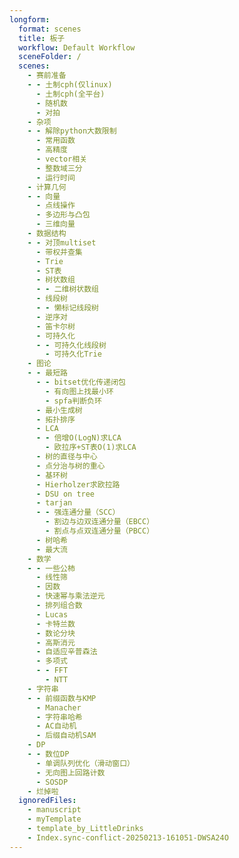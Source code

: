 ```yaml
---
longform:
  format: scenes
  title: 板子
  workflow: Default Workflow
  sceneFolder: /
  scenes:
    - 赛前准备
    - - 土制cph(仅linux)
      - 土制cph(全平台)
      - 随机数
      - 对拍
    - 杂项
    - - 解除python大数限制
      - 常用函数
      - 高精度
      - vector相关
      - 整数域三分
      - 运行时间
    - 计算几何
    - - 向量
      - 点线操作
      - 多边形与凸包
      - 三维向量
    - 数据结构
    - - 对顶multiset
      - 带权并查集
      - Trie
      - ST表
      - 树状数组
      - - 二维树状数组
      - 线段树
      - - 懒标记线段树
      - 逆序对
      - 笛卡尔树
      - 可持久化
      - - 可持久化线段树
        - 可持久化Trie
    - 图论
    - - 最短路
      - - bitset优化传递闭包
        - 有向图上找最小环
        - spfa判断负环
      - 最小生成树
      - 拓扑排序
      - LCA
      - - 倍增O(LogN)求LCA
        - 欧拉序+ST表O(1)求LCA
      - 树的直径与中心
      - 点分治与树的重心
      - 基环树
      - Hierholzer求欧拉路
      - DSU on tree
      - tarjan
      - - 强连通分量（SCC）
        - 割边与边双连通分量（EBCC）
        - 割点与点双连通分量（PBCC）
      - 树哈希
      - 最大流
    - 数学
    - - 一些公柿
      - 线性筛
      - 因数
      - 快速幂与乘法逆元
      - 排列组合数
      - Lucas
      - 卡特兰数
      - 数论分块
      - 高斯消元
      - 自适应辛普森法
      - 多项式
      - - FFT
        - NTT
    - 字符串
    - - 前缀函数与KMP
      - Manacher
      - 字符串哈希
      - AC自动机
      - 后缀自动机SAM
    - DP
    - - 数位DP
      - 单调队列优化（滑动窗口）
      - 无向图上回路计数
      - SOSDP
    - 烂掉啦
  ignoredFiles:
    - manuscript
    - myTemplate
    - template_by_LittleDrinks
    - Index.sync-conflict-20250213-161051-DWSA24O
---
```

